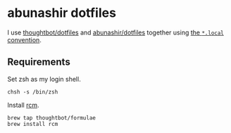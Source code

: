 abunashir dotfiles
===============

I use [thoughtbot/dotfiles](https://github.com/thoughtbot/dotfiles) and
[abunashir/dotfiles](https://github.com/abunashir/dotfiles) together using [the `*.local` convention][dot-local].

[dot-local]: http://robots.thoughtbot.com/manage-team-and-personal-dotfiles-together-with-rcm

Requirements
------------

Set zsh as my login shell.

    chsh -s /bin/zsh

Install [rcm](https://github.com/mike-burns/rcm).

    brew tap thoughtbot/formulae
    brew install rcm

